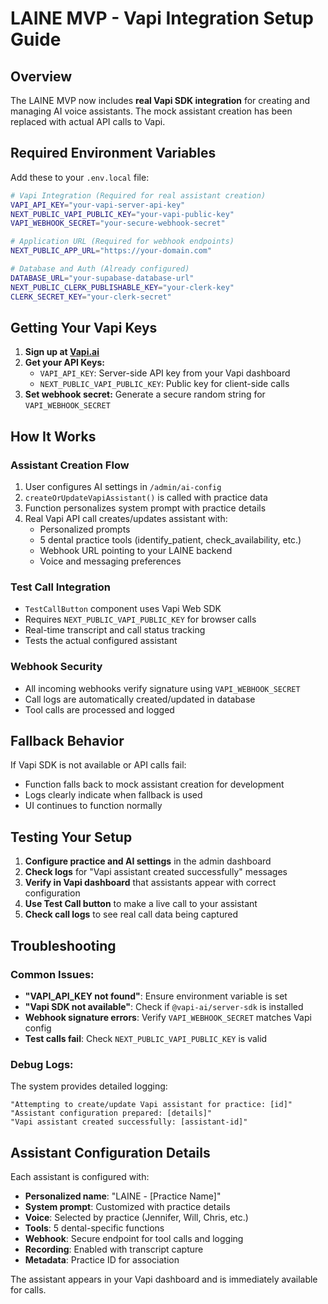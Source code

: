 # LAINE MVP - Vapi Integration Setup Guide

## Overview

The LAINE MVP now includes **real Vapi SDK integration** for creating and managing AI voice assistants. The mock assistant creation has been replaced with actual API calls to Vapi.

## Required Environment Variables

Add these to your `.env.local` file:

```bash
# Vapi Integration (Required for real assistant creation)
VAPI_API_KEY="your-vapi-server-api-key"
NEXT_PUBLIC_VAPI_PUBLIC_KEY="your-vapi-public-key" 
VAPI_WEBHOOK_SECRET="your-secure-webhook-secret"

# Application URL (Required for webhook endpoints)
NEXT_PUBLIC_APP_URL="https://your-domain.com"

# Database and Auth (Already configured)
DATABASE_URL="your-supabase-database-url"
NEXT_PUBLIC_CLERK_PUBLISHABLE_KEY="your-clerk-key"
CLERK_SECRET_KEY="your-clerk-secret"
```

## Getting Your Vapi Keys

1. **Sign up at [Vapi.ai](https://dashboard.vapi.ai)**
2. **Get your API Keys:**
   - `VAPI_API_KEY`: Server-side API key from your Vapi dashboard
   - `NEXT_PUBLIC_VAPI_PUBLIC_KEY`: Public key for client-side calls
3. **Set webhook secret:** Generate a secure random string for `VAPI_WEBHOOK_SECRET`

## How It Works

### Assistant Creation Flow
1. User configures AI settings in `/admin/ai-config`
2. `createOrUpdateVapiAssistant()` is called with practice data
3. Function personalizes system prompt with practice details
4. Real Vapi API call creates/updates assistant with:
   - Personalized prompts
   - 5 dental practice tools (identify_patient, check_availability, etc.)
   - Webhook URL pointing to your LAINE backend
   - Voice and messaging preferences

### Test Call Integration
- `TestCallButton` component uses Vapi Web SDK
- Requires `NEXT_PUBLIC_VAPI_PUBLIC_KEY` for browser calls
- Real-time transcript and call status tracking
- Tests the actual configured assistant

### Webhook Security
- All incoming webhooks verify signature using `VAPI_WEBHOOK_SECRET`
- Call logs are automatically created/updated in database
- Tool calls are processed and logged

## Fallback Behavior

If Vapi SDK is not available or API calls fail:
- Function falls back to mock assistant creation for development
- Logs clearly indicate when fallback is used
- UI continues to function normally

## Testing Your Setup

1. **Configure practice and AI settings** in the admin dashboard
2. **Check logs** for "Vapi assistant created successfully" messages
3. **Verify in Vapi dashboard** that assistants appear with correct configuration
4. **Use Test Call button** to make a live call to your assistant
5. **Check call logs** to see real call data being captured

## Troubleshooting

### Common Issues:
- **"VAPI_API_KEY not found"**: Ensure environment variable is set
- **"Vapi SDK not available"**: Check if `@vapi-ai/server-sdk` is installed
- **Webhook signature errors**: Verify `VAPI_WEBHOOK_SECRET` matches Vapi config
- **Test calls fail**: Check `NEXT_PUBLIC_VAPI_PUBLIC_KEY` is valid

### Debug Logs:
The system provides detailed logging:
```
"Attempting to create/update Vapi assistant for practice: [id]"
"Assistant configuration prepared: [details]"
"Vapi assistant created successfully: [assistant-id]"
```

## Assistant Configuration Details

Each assistant is configured with:
- **Personalized name**: "LAINE - [Practice Name]"
- **System prompt**: Customized with practice details
- **Voice**: Selected by practice (Jennifer, Will, Chris, etc.)
- **Tools**: 5 dental-specific functions
- **Webhook**: Secure endpoint for tool calls and logging
- **Recording**: Enabled with transcript capture
- **Metadata**: Practice ID for association

The assistant appears in your Vapi dashboard and is immediately available for calls. 